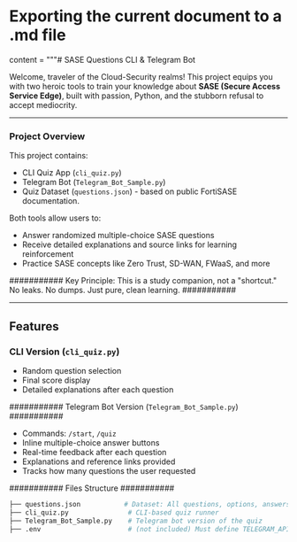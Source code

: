 # Exporting the current document to a .md file
content = """# SASE Questions CLI & Telegram Bot

Welcome, traveler of the Cloud-Security realms!
This project equips you with two heroic tools to train your knowledge about **SASE (Secure Access Service Edge)**, built with passion, Python, and the stubborn refusal to accept mediocrity.

---

### Project Overview

This project contains:

- CLI Quiz App (`cli_quiz.py`)
- Telegram Bot (`Telegram_Bot_Sample.py`)
- Quiz Dataset (`questions.json`) - based on public FortiSASE documentation.

Both tools allow users to:

- Answer randomized multiple-choice SASE questions
- Receive detailed explanations and source links for learning reinforcement
- Practice SASE concepts like Zero Trust, SD-WAN, FWaaS, and more

########### Key Principle: This is a study companion, not a "shortcut." No leaks. No dumps. Just pure, clean learning. ###########

---

## Features

### CLI Version (`cli_quiz.py`)

- Random question selection
- Final score display
- Detailed explanations after each question

########### Telegram Bot Version (`Telegram_Bot_Sample.py`) ###########

- Commands: `/start`, `/quiz`
- Inline multiple-choice answer buttons
- Real-time feedback after each question
- Explanations and reference links provided
- Tracks how many questions the user requested

########### Files Structure ###########

```bash
├── questions.json           # Dataset: All questions, options, answers, explanations, references
├── cli_quiz.py               # CLI-based quiz runner
├── Telegram_Bot_Sample.py    # Telegram bot version of the quiz
├── .env                      # (not included) Must define TELEGRAM_API_KEY
